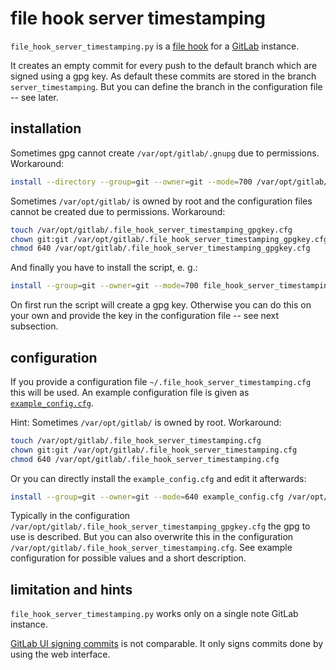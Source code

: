 # file hook server timestamping

`file_hook_server_timestamping.py` is a
[file hook](https://docs.gitlab.com/ee/administration/file_hooks.html)
for a [GitLab](https://docs.gitlab.com/) instance.

It creates an empty commit for every push to the default branch
which are signed using a gpg key.
As default these commits are stored in the branch `server_timestamping`.
But you can define the branch in the configuration file -- see later.

## installation

Sometimes gpg cannot create `/var/opt/gitlab/.gnupg` due to permissions.
Workaround:

```sh
install --directory --group=git --owner=git --mode=700 /var/opt/gitlab/.gnupg
```

Sometimes `/var/opt/gitlab/` is owned by root and the configuration files cannot
be created due to permissions.
Workaround:

```sh
touch /var/opt/gitlab/.file_hook_server_timestamping_gpgkey.cfg
chown git:git /var/opt/gitlab/.file_hook_server_timestamping_gpgkey.cfg
chmod 640 /var/opt/gitlab/.file_hook_server_timestamping_gpgkey.cfg
```

And finally you have to install the script, e. g.:

```sh
install --group=git --owner=git --mode=700 file_hook_server_timestamping.py /opt/gitlab/embedded/service/gitlab-rails/file_hooks/file_hook_server_timestamping.py
```

On first run the script will create a gpg key. Otherwise you can do this on
your own and provide the key in the configuration file -- see next subsection.

## configuration

If you provide a configuration file `~/.file_hook_server_timestamping.cfg` this
will be used.
An example configuration file is given as
[`example_config.cfg`](example_config.cfg).

Hint: Sometimes `/var/opt/gitlab/` is owned by root.
Workaround:

```sh
touch /var/opt/gitlab/.file_hook_server_timestamping.cfg
chown git:git /var/opt/gitlab/.file_hook_server_timestamping.cfg
chmod 640 /var/opt/gitlab/.file_hook_server_timestamping.cfg
```

Or you can directly install the `example_config.cfg` and edit it afterwards:


```sh
install --group=git --owner=git --mode=640 example_config.cfg /var/opt/gitlab/.file_hook_server_timestamping.cfg
```

Typically in the configuration
`/var/opt/gitlab/.file_hook_server_timestamping_gpgkey.cfg` the gpg to use
is described. But you can also overwrite this in the configuration
`/var/opt/gitlab/.file_hook_server_timestamping.cfg`.
See example configuration for possible values and a short description.

## limitation and hints

`file_hook_server_timestamping.py` works only on a single note GitLab instance.

[GitLab UI signing commits](https://docs.gitlab.com/ee/administration/gitaly/configure_gitaly.html#configure-commit-signing-for-gitlab-ui-commits)
is not comparable. It only signs commits done by using the web interface.
